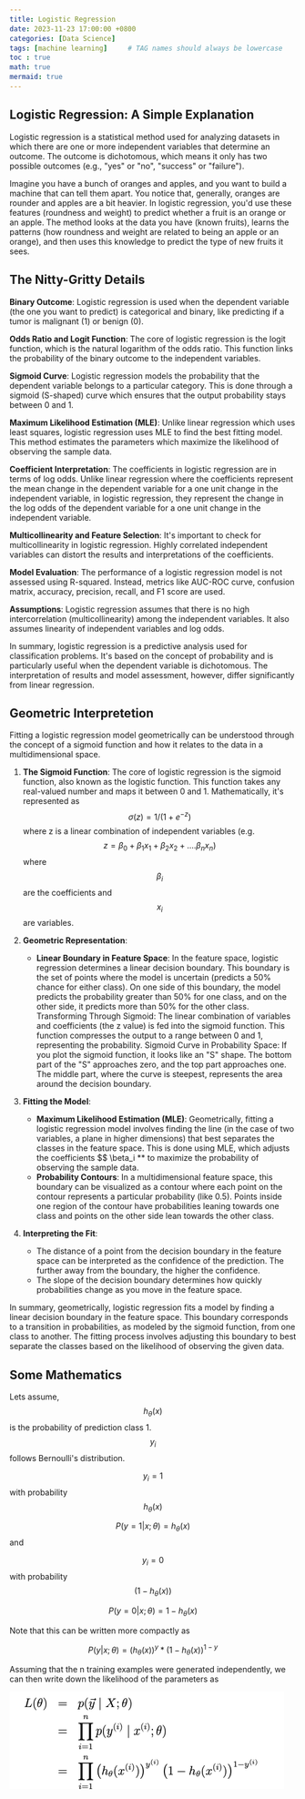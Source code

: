 ```yaml
---
title: Logistic Regression
date: 2023-11-23 17:00:00 +0800
categories: [Data Science]
tags: [machine learning]     # TAG names should always be lowercase
toc : true
math: true
mermaid: true
---
```


## Logistic Regression: A Simple Explanation
Logistic regression is a statistical method used for analyzing datasets in which there are one or more independent variables that determine an outcome. The outcome is dichotomous, which means it only has two possible outcomes (e.g., "yes" or "no", "success" or "failure").

Imagine you have a bunch of oranges and apples, and you want to build a machine that can tell them apart. You notice that, generally, oranges are rounder and apples are a bit heavier. In logistic regression, you'd use these features (roundness and weight) to predict whether a fruit is an orange or an apple. The method looks at the data you have (known fruits), learns the patterns (how roundness and weight are related to being an apple or an orange), and then uses this knowledge to predict the type of new fruits it sees.

## The Nitty-Gritty Details
**Binary Outcome**: Logistic regression is used when the dependent variable (the one you want to predict) is categorical and binary, like predicting if a tumor is malignant (1) or benign (0).

**Odds Ratio and Logit Function**: The core of logistic regression is the logit function, which is the natural logarithm of the odds ratio. This function links the probability of the binary outcome to the independent variables.

**Sigmoid Curve**: Logistic regression models the probability that the dependent variable belongs to a particular category. This is done through a sigmoid (S-shaped) curve which ensures that the output probability stays between 0 and 1.

**Maximum Likelihood Estimation (MLE)**: Unlike linear regression which uses least squares, logistic regression uses MLE to find the best fitting model. This method estimates the parameters which maximize the likelihood of observing the sample data.

**Coefficient Interpretation**: The coefficients in logistic regression are in terms of log odds. Unlike linear regression where the coefficients represent the mean change in the dependent variable for a one unit change in the independent variable, in logistic regression, they represent the change in the log odds of the dependent variable for a one unit change in the independent variable.

**Multicollinearity and Feature Selection**: It's important to check for multicollinearity in logistic regression. Highly correlated independent variables can distort the results and interpretations of the coefficients.

**Model Evaluation**: The performance of a logistic regression model is not assessed using R-squared. Instead, metrics like AUC-ROC curve, confusion matrix, accuracy, precision, recall, and F1 score are used.

**Assumptions**: Logistic regression assumes that there is no high intercorrelation (multicollinearity) among the independent variables. It also assumes linearity of independent variables and log odds.

In summary, logistic regression is a predictive analysis used for classification problems. It's based on the concept of probability and is particularly useful when the dependent variable is dichotomous. The interpretation of results and model assessment, however, differ significantly from linear regression.

## Geometric Interpretetion

Fitting a logistic regression model geometrically can be understood through the concept of a sigmoid function and how it relates to the data in a multidimensional space.

1. **The Sigmoid Function**: The core of logistic regression is the sigmoid function, also known as the logistic function. This function takes any real-valued number and maps it between 0 and 1. Mathematically, it's represented as $$ \sigma(z) = 1/(1+ e^{-z}) $$ where z is a linear combination of independent variables (e.g. $$ z = \beta_0 + \beta_1 x_1 +\beta_2 x_2 +.... \beta_n x_n) $$ where $$ \beta_i $$ are the coefficients and $$ x_i $$ are variables. 

2. **Geometric Representation**:

	- **Linear Boundary in Feature Space**: In the feature space, logistic regression determines a linear decision boundary. This boundary is the set of points where the model is uncertain (predicts a 50% chance for either class). On one side of this boundary, the model predicts the probability greater than 50% for one class, and on the other side, it predicts more than 50% for the other class.
	Transforming Through Sigmoid: The linear combination of variables and coefficients (the z value) is fed into the sigmoid function. This function compresses the output to a range between 0 and 1, representing the probability.
	Sigmoid Curve in Probability Space: If you plot the sigmoid function, it looks like an "S" shape. The bottom part of the "S" approaches zero, and the top part approaches one. The middle part, where the curve is steepest, represents the area around the decision boundary.

3. **Fitting the Model**:
	- **Maximum Likelihood Estimation (MLE)**: Geometrically, fitting a logistic regression model involves finding the line (in the case of two variables, a plane in higher dimensions) that best separates the classes in the feature space. This is done using MLE, which adjusts the coefficients $$ \beta_i ** to maximize the probability of observing the sample data.
	- **Probability Contours**: In a multidimensional feature space, this boundary can be visualized as a contour where each point on the contour represents a particular probability (like 0.5). Points inside one region of the contour have probabilities leaning towards one class and points on the other side lean towards the other class.

4. **Interpreting the Fit**:
	- The distance of a point from the decision boundary in the feature space can be interpreted as the confidence of the prediction. The further away from the boundary, the higher the confidence.
	- The slope of the decision boundary determines how quickly probabilities change as you move in the feature space.

In summary, geometrically, logistic regression fits a model by finding a linear decision boundary in the feature space. This boundary corresponds to a transition in probabilities, as modeled by the sigmoid function, from one class to another. The fitting process involves adjusting this boundary to best separate the classes based on the likelihood of observing the given data.

## Some Mathematics

Lets assume, $$ h_\theta (x) $$ is the probability of prediction class 1.
$$ y_i $$ follows Bernoulli's distribution.

$$ y_i = 1 $$ with probability $$ h_\theta (x) $$ 

$$ P(y=1|x;\theta)=h_\theta (x) $$ and 

$$ y_i = 0 $$ with probability $$ (1 - h_\theta (x)) $$ 

$$ P(y=0|x;\theta) =  1 - h_\theta (x) $$

Note that this can be written more compactly as

$$
P(y|x;\theta) = (h_\theta (x))^y * (1 - h_\theta (x))^{1-y}
$$

Assuming that the n training examples were generated independently, we can then write down the likelihood of the parameters as

![lr_likelihood_1](/assets/img/lr_likelihood_1.jpeg)






























